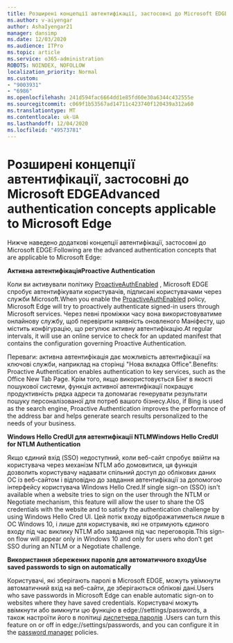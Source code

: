 ```yaml
---
title: Розширені концепції автентифікації, застосовні до Microsoft EDGE
ms.author: v-aiyengar
author: AshaIyengar21
manager: dansimp
ms.date: 12/03/2020
ms.audience: ITPro
ms.topic: article
ms.service: o365-administration
ROBOTS: NOINDEX, NOFOLLOW
localization_priority: Normal
ms.custom:
- "9003931"
- "6986"
ms.openlocfilehash: 241d594fac6664dd1e85fd60e30a6344c432555e
ms.sourcegitcommit: c069f1b53567ad14711c423740f120439a312a60
ms.translationtype: MT
ms.contentlocale: uk-UA
ms.lasthandoff: 12/04/2020
ms.locfileid: "49573781"
---
```

# <a name="advanced-authentication-concepts-applicable-to-microsoft-edge"></a><span data-ttu-id="9daac-102">Розширені концепції автентифікації, застосовні до Microsoft EDGE</span><span class="sxs-lookup"><span data-stu-id="9daac-102">Advanced authentication concepts applicable to Microsoft Edge</span></span>

<span data-ttu-id="9daac-103">Нижче наведено додаткові концепції автентифікації, застосовні до Microsoft EDGE:</span><span class="sxs-lookup"><span data-stu-id="9daac-103">Following are the advanced authentication concepts that are applicable to Microsoft Edge:</span></span>

<span data-ttu-id="9daac-104">**Активна автентифікація**</span><span class="sxs-lookup"><span data-stu-id="9daac-104">**Proactive Authentication**</span></span>

<span data-ttu-id="9daac-105">Коли ви активували політику [ProactiveAuthEnabled](https://go.microsoft.com/fwlink/?linkid=2134621) , Microsoft EDGE спробує автентифікувати користувачів, підписані користувачами через служби Microsoft.</span><span class="sxs-lookup"><span data-stu-id="9daac-105">When you enable the [ProactiveAuthEnabled](https://go.microsoft.com/fwlink/?linkid=2134621) policy, Microsoft Edge will try to proactively authenticate signed-in users through Microsoft services.</span></span> <span data-ttu-id="9daac-106">Через певні проміжки часу вона використовуватиме онлайнову службу, щоб перевірити наявність оновленого Маніфесту, що містить конфігурацію, що регулює активну автентифікацію.</span><span class="sxs-lookup"><span data-stu-id="9daac-106">At regular intervals, it will use an online service to check for an updated manifest that contains the configuration governing Proactive Authentication.</span></span>

<span data-ttu-id="9daac-107">Переваги: активна автентифікація дає можливість автентифікації на ключові служби, наприклад на сторінці "Нова вкладка Office".</span><span class="sxs-lookup"><span data-stu-id="9daac-107">Benefits: Proactive Authentication enables authentication to key services, such as the Office New Tab Page.</span></span> <span data-ttu-id="9daac-108">Крім того, якщо використовується Бінг в якості пошукової системи, функція активної автентифікації покращує продуктивність рядка адреси та допомагає генерувати результати пошуку персоналізованої для потреб вашого бізнесу.</span><span class="sxs-lookup"><span data-stu-id="9daac-108">Also, if Bing is used as the search engine, Proactive Authentication improves the performance of the address bar and helps generate search results personalized to the needs of your business.</span></span>

<span data-ttu-id="9daac-109">**Windows Hello CredUI для автентифікації NTLM**</span><span class="sxs-lookup"><span data-stu-id="9daac-109">**Windows Hello CredUI for NTLM Authentication**</span></span>

<span data-ttu-id="9daac-110">Якщо єдиний вхід (SSO) недоступний, коли веб-сайт спробує ввійти на користувача через механізм NTLM або домовитися, ця функція дозволить користувачу надавати спільний доступ до облікових даних ОС із веб-сайтом і відповідно до завдання автентифікації за допомогою інтерфейсу користувача Windows Hello Cred.</span><span class="sxs-lookup"><span data-stu-id="9daac-110">If single sign-on (SSO) isn't available when a website tries to sign on the user through the NTLM or Negotiate mechanism, this feature will allow the user to share the OS credentials with the website and to satisfy the authentication challenge by using Windows Hello Cred UI.</span></span> <span data-ttu-id="9daac-111">Цей потік входу відображатиметься лише в ОС Windows 10, і лише для користувачів, які не отримують єдиного входу під час виклику NTLM або завдання під час переговорів.</span><span class="sxs-lookup"><span data-stu-id="9daac-111">This sign-on flow will appear only in Windows 10 and only for users who don't get SSO during an NTLM or a Negotiate challenge.</span></span>

<span data-ttu-id="9daac-112">**Використання збережених паролів для автоматичного входу**</span><span class="sxs-lookup"><span data-stu-id="9daac-112">**Use saved passwords to sign on automatically**</span></span>

<span data-ttu-id="9daac-113">Користувачі, які зберігають паролі в Microsoft EDGE, можуть увімкнути автоматичний вхід на веб-сайти, де зберігаються облікові дані.</span><span class="sxs-lookup"><span data-stu-id="9daac-113">Users who save passwords in Microsoft Edge can enable automatic sign-on to websites where they have saved credentials.</span></span> <span data-ttu-id="9daac-114">Користувачі можуть ввімкнути або вимкнути цю функцію в edge://settings/passwords, а також настроїти його в політиці [диспетчера паролів](https://go.microsoft.com/fwlink/?linkid=2134622) .</span><span class="sxs-lookup"><span data-stu-id="9daac-114">Users can turn this feature on or off in edge://settings/passwords, and you can configure it in the [password manager](https://go.microsoft.com/fwlink/?linkid=2134622) policies.</span></span>
